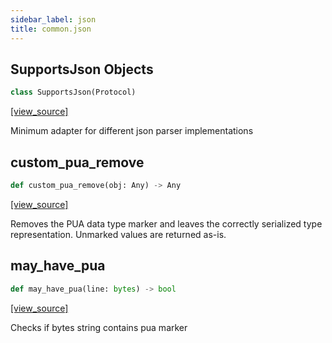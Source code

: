 ```yaml
---
sidebar_label: json
title: common.json
---
```


## SupportsJson Objects

```python
class SupportsJson(Protocol)
```

[[view_source]](https://github.com/dlt-hub/dlt/blob/e9c9ecfa8a644fdb516dd74aabca3bf75bafb154/dlt/common/json/__init__.py#L22)

Minimum adapter for different json parser implementations

## custom\_pua\_remove

```python
def custom_pua_remove(obj: Any) -> Any
```

[[view_source]](https://github.com/dlt-hub/dlt/blob/e9c9ecfa8a644fdb516dd74aabca3bf75bafb154/dlt/common/json/__init__.py#L178)

Removes the PUA data type marker and leaves the correctly serialized type representation. Unmarked values are returned as-is.

## may\_have\_pua

```python
def may_have_pua(line: bytes) -> bool
```

[[view_source]](https://github.com/dlt-hub/dlt/blob/e9c9ecfa8a644fdb516dd74aabca3bf75bafb154/dlt/common/json/__init__.py#L188)

Checks if bytes string contains pua marker

